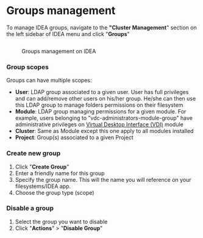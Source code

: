 # Groups management

To manage IDEA groups, navigate to the **"Cluster Management**" section on the left sidebar of IDEA menu and click "**Groups**"

<figure><img src="../.gitbook/assets/Screen Shot 2022-10-23 at 9.46.37 AM.png" alt=""><figcaption><p>Groups management on IDEA</p></figcaption></figure>

### Group scopes

Groups can have multiple scopes:

* **User**: LDAP group associated to a given user. User has full privileges and can add/remove other users on his/her group. He/she can then use this LDAP group to manage folders permissions on their filesystem
* **Module**: LDAP group managing permissions for a given module. For example, users belonging to "vdc-administrators-module-group" have administrative privileges on [Virtual Desktop Interface (VDI)](https://app.gitbook.com/o/ewXgnQpSEObr0Vh0WSOj/s/QthiamUzKn8KJLl0hYBf/ "mention") module
* **Cluster**: Same as Module except this one apply to all modules installed
* **Project**: Group(s) associated to a given Project&#x20;

### Create new group&#x20;

1. Click "**Create Group**"
2. Enter a friendly name for this group
3. Specify the group name. This will the name you will reference on your filesystems/IDEA app.
4. Choose the group type (scope)

### Disable a group

1. Select the group you want to disable
2. Click "**Actions**" > "**Disable Group**"
